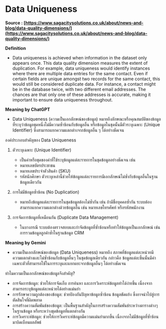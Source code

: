 # Data Uniqueness

__Source : [https://www.sagacitysolutions.co.uk/about/news-and-blog/data-quality-dimensions/](https://www.sagacitysolutions.co.uk/about/news-and-blog/data-quality-dimensions/)__

__Definition__
- Data uniqueness is achieved when information in the dataset only appears once. This data quality dimension measures the extent of duplication. For example, data uniqueness would identify instances where there are multiple data entries for the same contact. Even if certain fields are unique amongst two records for the same contact, this would still be considered duplicate data. For instance, a contact might be in the database twice, with two different email addresses. The chances are that only one of these addresses is accurate, making it important to ensure data uniqueness throughout.

__Meaning by ChatGPT__
- Data Uniqueness (ความเป็นเอกลักษณ์ของข้อมูล) หมายถึงลักษณะหรือคุณสมบัติของข้อมูลที่ระบุว่าข้อมูลชุดหนึ่งไม่มีความซ้ำซ้อนกับข้อมูลอื่น หรือข้อมูลในชุดนั้นมีตัวระบุเฉพาะ (Unique Identifier) ซึ่งสามารถแยกความแตกต่างจากข้อมูลอื่น ๆ ได้อย่างชัดเจน

องค์ประกอบสำคัญของ Data Uniqueness
1. ตัวระบุเฉพาะ (Unique Identifier)
    - เป็นค่าหรือชุดของค่าที่ใช้ระบุข้อมูลแต่ละรายการในชุดข้อมูลอย่างชัดเจน เช่น
    - หมายเลขบัตรประชาชน
    - หมายเลขประจำตัวสินค้า (SKU)
    - รหัสนักศึกษา
ตัวระบุเหล่านี้ช่วยให้ข้อมูลแต่ละรายการมีเอกลักษณ์ไม่ซ้ำกับข้อมูลอื่นในฐานข้อมูลเดียวกัน

2. การไม่มีข้อมูลซ้ำซ้อน (No Duplication)
    - หมายถึงข้อมูลแต่ละรายการในชุดข้อมูลต้องไม่ซ้ำกัน เช่น ถ้ามีชื่อบุคคลซ้ำกัน ระบบต้องสามารถแยกความแตกต่างด้วยข้อมูลอื่น เช่น หมายเลขโทรศัพท์ หรือรหัสพนักงาน

3. การจัดการข้อมูลที่เหมือนกัน (Duplicate Data Management)
    - ในบางกรณี ระบบต้องตรวจสอบและกำจัดข้อมูลที่ซ้ำซ้อนหรือทำให้ข้อมูลเป็นเอกลักษณ์ เช่น การรวมข้อมูลลูกค้าซ้ำในฐานข้อมูล CRM

__Meaning by Gemini__
- ความเป็นเอกลักษณ์ของข้อมูล (Data Uniqueness) หมายถึง สภาพที่ข้อมูลแต่ละหน่วยมีความแตกต่างและไม่ซ้ำซ้อนกับข้อมูลอื่นๆ ในชุดข้อมูลเดียวกัน กล่าวคือ ข้อมูลแต่ละชิ้นนั้นมีค่าเฉพาะตัวที่สามารถใช้ในการระบุและแยกแยะจากข้อมูลอื่นๆ ได้อย่างชัดเจน

ทำไมความเป็นเอกลักษณ์ของข้อมูลจึงสำคัญ?
- การจัดการข้อมูล: ช่วยให้การจัดเก็บ การค้นหา และการวิเคราะห์ข้อมูลทำได้ง่ายขึ้น เนื่องจากสามารถระบุข้อมูลแต่ละหน่วยได้อย่างแม่นยำ
- การรักษาความถูกต้องของข้อมูล: ช่วยป้องกันปัญหาข้อมูลซ้ำซ้อน ข้อมูลขัดแย้ง ซึ่งอาจนำไปสู่การตัดสินใจที่ผิดพลาด
- การสร้างความสัมพันธ์ของข้อมูล: เป็นพื้นฐานสำคัญในการสร้างความสัมพันธ์ระหว่างตารางต่างๆ ในฐานข้อมูล หรือระหว่างชุดข้อมูลที่แตกต่างกัน
- การวิเคราะห์ข้อมูล: ช่วยให้การวิเคราะห์ข้อมูลมีความแม่นยำมากขึ้น เนื่องจากไม่มีข้อมูลที่ซ้ำซ้อนมาบิดเบือนผลลัพธ์